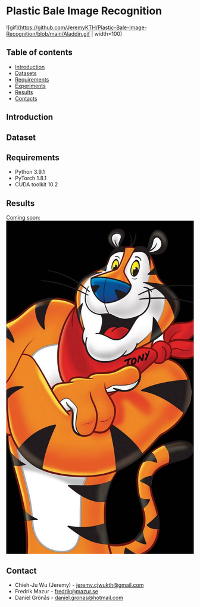 # Plastic Bale Image Recognition
![gif](https://github.com/JeremyKTH/Plastic-Bale-Image-Recognition/blob/main/Aladdin.gif | width=100)

## Table of contents

<!--ts-->
   * [Introduction](#Introduction)
   * [Datasets](#Datasets)
   * [Requirements](#Requirements)
   * [Experiments](#Experiments)
   * [Results](#Results)
   * [Contacts](#Contacts)
<!--te-->


## Introduction

## Dataset

## Requirements
- Python  3.9.1
- PyTorch 1.8.1
- CUDA toolkit 10.2


## Results
Coming soon:
![.jpg](https://github.com/JeremyKTH/Plastic-Bale-Image-Recognition/blob/main/tony.jpg)

<!-- CONTACT -->
## Contact
- Chieh-Ju Wu (Jeremy) - jeremy.cjwukth@gmail.com
- Fredrik Mazur - fredrik@mazur.se
- Daniel Grönås - daniel.gronas@hotmail.com
